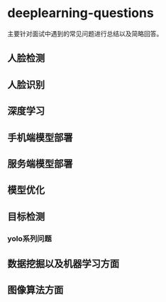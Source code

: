 # deeplearning-questions
主要针对面试中遇到的常见问题进行总结以及简略回答。

## 人脸检测
## 人脸识别
## 深度学习
## 手机端模型部署
## 服务端模型部署
## 模型优化
## 目标检测
### yolo系列问题
## 数据挖掘以及机器学习方面
## 图像算法方面
## 
